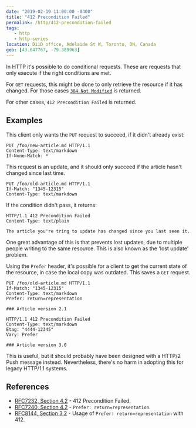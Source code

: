 ```yaml
---
date: "2019-02-19 11:00:00 -0400"
title: "412 Precondition Failed"
permalink: /http/412-precondition-failed
tags:
   - http
   - http-series
location: DiiD office, Adelaide St W, Toronto, ON, Canada
geo: [43.647767, -79.389963]
---
```


In HTTP it's possible to do conditional requests. These are requests that only
execute if the right conditions are met.

For `GET` requests, this might be done to only retrieve the resource if it has
changed. For those cases [`304 Not Modified`][2] is returned.

For other cases, `412 Precondition Failed` is returned.

Examples
--------

This client only wants the `PUT` request to succeed, if it didn't already
exist:

```http
PUT /foo/new-article.md HTTP/1.1
Content-Type: text/markdown
If-None-Match: *
```

This request is an update, and it should only succeed if the article hasn't
changed since last time.

```http
PUT /foo/old-article.md HTTP/1.1
If-Match: "1345-12315"
Content-Type: text/markdown
```

If the condition didn't pass, it returns:

```http
HTTP/1.1 412 Precondition Failed
Content-Type: text/plain

The article you're tring to update has changed since you last seen it.
```

One great advantage of this is that prevents lost updates, due to multiple
people writing to the same resource. This is also known as the 'lost update'
problem.

Using the `Prefer` header, it's possible for a client to get the current
state of the resource, in case the local copy was outdated. This saves a `GET`
request.

```http
PUT /foo/old-article.md HTTP/1.1
If-Match: "1345-12315"
Content-Type: text/markdown
Prefer: return=representation

### Article version 2.1
```

```http
HTTP/1.1 412 Precondition Failed
Content-Type: text/markdown
Etag: "4444-12345"
Vary: Prefer

### Article version 3.0
```

This is useful, but it should probably have been designed with a HTTP/2 Push
message instead. Nevertheless, there's no harm in adopting this for legacy
HTTP/1.1 systems.


References
----------

* [RFC7232, Section 4.2][1] - 412 Precondition Failed.
* [RFC7240, Section 4.2][4] - `Prefer: return=representation`.
* [RFC8144, Section 3.2][3] - Usage of `Prefer: return=representation` with 412.

[1]: https://tools.ietf.org/html/rfc7232#section-4.2 "412 Precondition Failed"
[2]: /http/304-not-modified "304 Not Modified"
[3]: https://tools.ietf.org/html/rfc8144#section-3.2 "Unsuccessful Conditional State-Changing Requests"
[4]: https://tools.ietf.org/html/rfc7240#section-4.2
